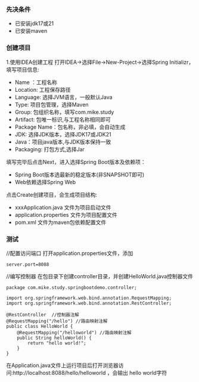 ### 先决条件
- 已安装jdk17或21 
- 已安装maven

### 创建项目
1.使用IDEA创建工程
打开IDEA->选择File->New-Project->选择Spring Initializr，填写项目信息:
- Name ：工程名称
- Location: 工程保存路径
- Language: 选择JVM语言，一般默认Java
- Type: 项目包管理，选择Maven
- Group: 包组织名称，填写com.mike.study
- Artifact: 包唯一标识,与工程名称相同即可
- Package Name：包名称，非必填，会自动生成
- JDK: 选择JDK版本，选择JDK17或JDK21
- Java：项目java版本,与JDK版本保持一致
- Packaging: 打包方式,选择Jar

填写完毕后点击Next，进入选择Spring Boot版本及依赖项：
- Spring Boot版本选最新的稳定版本(非SNAPSHOT即可)
- Web依赖选择Spring Web

点击Create创建项目，会生成项目结构:
- xxxApplication.java 文件为项目启动文件
- application.properties 文件为项目配置文件
- pom.xml 文件为maven包依赖配置文件

### 测试
//配置访问端口
打开application.properties文件，添加
```
server.port=8088
```

//编写控制器
在包目录下创建controller目录，并创建HelloWorld.java控制器文件
```
package com.mike.study.springbootdemo.controller;

import org.springframework.web.bind.annotation.RequestMapping;
import org.springframework.web.bind.annotation.RestController;

@RestController  //控制器注解
@RequestMapping("/hello") //路由映射注解
public class HelloWorld {
    @RequestMapping("/helloworld") //路由映射注解
    public String helloWorld() {
        return "hello world!";
    }
}

```

在Application.java文件上运行项目后打开浏览器访问:http://localhost:8088/hello/helloworld ，会输出 hello world字符
